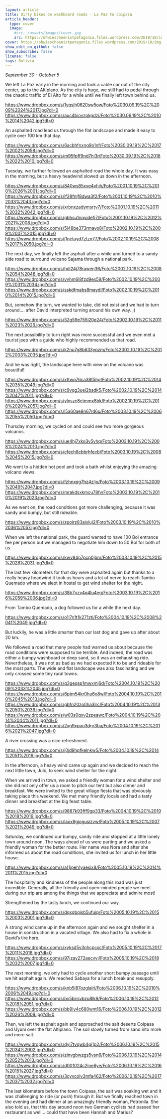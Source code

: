 ```yaml
---
layout: article
title: Dirty bikes on washboard roads - La Paz to Coipasa
article_header:
  type: cover
  image:
    #src: /assets/images/cover.jpg
    src: https://ohwieschoenistpatagonia.files.wordpress.com/2019/10/img_7985_ezy-watermark_17-10-2019_04-39-21pm.jpg
cover: https://ohwieschoenistpatagonia.files.wordpress.com/2019/10/img_7985_ezy-watermark_17-10-2019_04-39-21pm.jpg
show_edit_on_github: false
show_subscribe: false
license: false
tags: Bolivia 
---
```


*September 30 - October 5*

We left La Paz early in the morning and took a cable car out of the city center, up to the Altiplano. As the city is huge, we still had to pedal through the chaotic traffic of El Alto for a while until we finally left town behind us.

<!--more-->

https://www.dropbox.com/s/1yqsjh0620sw5ow/Foto%2030.09.19%2C%2009%2024%2017.jpg?dl=0
https://www.dropbox.com/s/auc4biovzokgdzj/Foto%2030.09.19%2C%2010%2014%2042.jpg?dl=0

An asphalted road lead us through the flat landscape and made it easy to cycle over 100 km that day.

https://www.dropbox.com/s/6acbhfnxng9o1nf/Foto%2030.09.19%2C%2017%2002%2058.jpg?dl=0
https://www.dropbox.com/s/m95fpff9nd7hj3r/Foto%2030.09.19%2C%2018%2022%2010.jpg?dl=0

Tuesday, we further followed an asphalted road the whole day. It was easy in the morning, but a heavy headwind slowed us down in the afternoon.

https://www.dropbox.com/s/840ws85xve4vhih/Foto%2001.10.19%2C%2010%2026%2001.jpg?dl=0
https://www.dropbox.com/s/lf28fnjf8dwa3f2/Foto%2001.10.19%2C%2010%2033%2043.jpg?dl=0
https://www.dropbox.com/s/xrbnxzadymsrtv7/Foto%2001.10.19%2C%2011%2032%2042.jpg?dl=0
https://www.dropbox.com/s/gbhsu1nqvidefj7/Foto%2001.10.19%2C%2012%2021%2008.jpg?dl=0
https://www.dropbox.com/s/5i48be373rmayo8/Foto%2002.10.19%2C%2009%2007%2015.jpg?dl=0
https://www.dropbox.com/s/j1nctuyd7ztzn77/Foto%2002.10.19%2C%2008%2017%2050.jpg?dl=0

The next day, we finally left the asphalt after a while and turned to a sandy side road to surround volcano Sajama through a national park.

https://www.dropbox.com/s/hdi24j78rawen36/Foto%2002.10.19%2C%2008%2054%2048.jpg?dl=0
https://www.dropbox.com/s/vvhm6l8fzd9ex59/Foto%2002.10.19%2C%2009%2031%2034.jpg?dl=0
https://www.dropbox.com/s/sskdfmabs8maydl/Foto%2002.10.19%2C%2010%2014%2015.jpg?dl=0

But, somehow the turn, we wanted to take, did not exist and we had to turn around.... after David interpreted turning around his own way. ;)

https://www.dropbox.com/s/52g59e755l20e24/Foto%2002.10.19%2C%2011%2023%2026.jpg?dl=0

The next possibility to turn right was more successful and we even met a tourist jeep with a guide who highly recommended us that road.

https://www.dropbox.com/s/k2nu7g8b633ypzm/Foto%2002.10.19%2C%2012%2003%2035.jpg?dl=0

And he was right, the landscape here with view on the volcano was beautiful!

https://www.dropbox.com/s/xttwq76ca38f5hg/Foto%2002.10.19%2C%2014%2035%2049.jpg?dl=0
https://www.dropbox.com/s/c9vqg3uei2bsdk5/Foto%2002.10.19%2C%2014%2047%2011.jpg?dl=0
https://www.dropbox.com/s/ylxszc8etmmx8bk/Foto%2002.10.19%2C%2018%2020%2057.jpg?dl=0
https://www.dropbox.com/s/l5a60ae8n67rd6u/Foto%2003.10.19%2C%2006%2055%2050.jpg?dl=0

Thursday morning, we cycled on and could see two more gorgeous volcanos.

https://www.dropbox.com/s/ue4hj7xko3v5vhq/Foto%2003.10.19%2C%2008%2024%2010.jpg?dl=0
https://www.dropbox.com/s/cfech8cbbrhfecb/Foto%2003.10.19%2C%2008%2045%2015.jpg?dl=0

We went to a hidden hot pool and took a bath whilst enjoying the amazing volcano views.

https://www.dropbox.com/s/fzhnxqg7hz4zljo/Foto%2003.10.19%2C%2009%2049%2047.jpg?dl=0
https://www.dropbox.com/s/mrakdsxkmcu78fv/Foto%2003.10.19%2C%2010%2019%2023.jpg?dl=0

As we went on, the road conditions got more challenging, because it was sandy and bumpy, but still rideable.

https://www.dropbox.com/s/zpoirz83aixluj2/Foto%2003.10.19%2C%2010%2036%2057.jpg?dl=0

When we left the national park, the guard wanted to have 100 Bol entrance fee per person but we managed to negotiate him down to 50 Bol for both of us.

https://www.dropbox.com/s/kwv94p7pcp0jbnr/Foto%2003.10.19%2C%2015%2028%2031.jpg?dl=0

The last few kilometers for that day were asphalted again but thanks to a really heavy headwind it took us hours and a lot of nerve to reach Tambo Quemado where we slept in hostel to get wind shelter for the night.

https://www.dropbox.com/s/38b7vzv4q4lu4eg/Foto%2003.10.19%2C%2016%2059%2006.jpg?dl=0

From Tambo Quemado, a dog followed us for a while the next day.

https://www.dropbox.com/s/o1l7n1t1k271zti/Foto%2004.10.19%2C%2008%2041%2049.jpg?dl=0

But luckily, he was a little smarter than our last dog and gave up after about 20 km.

We followed a road that many people had warned us about because the road conditions were supposed to be terrible. And indeed, the road was either a bumpy washboard or deep sand, so it was an exhausting ride. Nevertheless, it was not as bad as we had expected it to be and rideable for the most parts. The wide and flat landscape was also fascinating and we only crossed some tiny rural towns.

https://www.dropbox.com/s/q3geqsp1mwxmj6d/Foto%2004.10.19%2C%2009%2033%2045.jpg?dl=0
https://www.dropbox.com/s/6ptm54kr0hu6o8w/Foto%2004.10.19%2C%2010%2045%2013.jpg?dl=0
https://www.dropbox.com/s/gbfn20zo0ha3lrc/Foto%2004.10.19%2C%2013%2050%2036.jpg?dl=0
https://www.dropbox.com/s/w03s0qxv2zpeawc/Foto%2004.10.19%2C%2014%2044%2011.jpg?dl=0
https://www.dropbox.com/s/2xg9xpuo3dgr3ba/Foto%2004.10.19%2C%2016%2021%2047.jpg?dl=0

A river crossing was a nice refreshment.

https://www.dropbox.com/s/j0id9hpfkelnkw5/Foto%2004.10.19%2C%2014%2051%2016.jpg?dl=0

In the afternoon, a heavy wind came up again and we decided to reach the next little town, Julo, to seek wind shelter for the night.

When we arrived in town, we asked a friendly woman for a wind shelter and she did not only offer us a room to pitch our tent but also dinner and breakfast. We were invited to the great village fiesta that was obviously taking place this weekend. We met many friendly locals and had a tasty dinner and breakfast at the big feast table.

https://www.dropbox.com/s/9887k93fff9gp33/Foto%2004.10.19%2C%2019%2018%2019.jpg?dl=0
https://www.dropbox.com/s/laox9gjogusizvw/Foto%2005.10.19%2C%2007%2021%2049.jpg?dl=0

Saturday, we continued our bumpy, sandy ride and stopped at a little lonely town around noon. The ways ahead of us were parting and we asked a friendly woman for the better route. Her name was Nora and after she informed us about the road conditions, she invited us for lunch in her little house.

https://www.dropbox.com/s/a11jpeh1yaesix8/Foto%2005.10.19%2C%2014%2011%2015.jpg?dl=0

The hospitality and kindness of the people along this road was just incredible. Generally, all the friendly and open-minded people we meet during our trip are among the things that we appreciate and admire most!

Strengthened by the tasty lunch, we continued our way.

https://www.dropbox.com/s/dqxgbqjsb5ufuip/Foto%2005.10.19%2C%2015%2003%2001.jpg?dl=0

A strong wind came up in the afternoon again and we sought shelter in a house in construction in a vacated village. We also had to fix a whole in David’s tire here.

https://www.dropbox.com/s/xyksd5v3phcpcxc/Foto%2005.10.19%2C%2017%2011%2018.jpg?dl=0
https://www.dropbox.com/s/97jzay272aecvvj/Foto%2005.10.19%2C%2018%2032%2007.jpg?dl=0

The next morning, we only had to cycle another short bumpy passage until we hit asphalt again. We reached Sabaya for a lunch break and resupply.

https://www.dropbox.com/s/knb5l87ozglalrl/Foto%2006.10.19%2C%2010%2006%2049.jpg?dl=0
https://www.dropbox.com/s/bv5birsvbzu8lk9/Foto%2006.10.19%2C%2012%2018%2051.jpg?dl=0
https://www.dropbox.com/s/bb9iy4c680wnt16/Foto%2006.10.19%2C%2012%2026%2009.jpg?dl=0

Then, we left the asphalt again and approached the salt deserts Coipasa and Uyuni over the flat Altiplano. The soil slowly turned from sand into more and more salt.

https://www.dropbox.com/s/dyi7tvqwb4gj1p2/Foto%2006.10.19%2C%2015%2034%2002.jpg?dl=0
https://www.dropbox.com/s/zinvgbwzgs5vsn6/Foto%2006.10.19%2C%2014%2052%2013.jpg?dl=0
https://www.dropbox.com/s/d001024c2jne6ye/Foto%2006.10.19%2C%2016%2015%2027.jpg?dl=0
https://www.dropbox.com/s/3cyvcolv3mfa462/Foto%2006.10.19%2C%2017%2037%2032.jpg?dl=0

The last kilometers before the town Coipasa, the salt was soaking wet and it was challenging to ride (or push) through it. But we finally reached town in the evening and had dinner at an amazingly friendly woman, Petronila. She also told us, that this day around noon two German cyclists had passed her restaurant as well... could that have been Hannah and Marius?